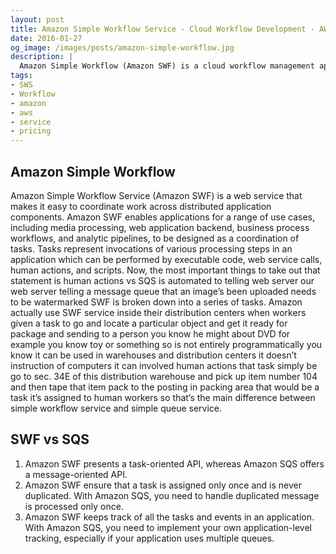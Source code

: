 ```yaml
---
layout: post
title: Amazon Simple Workflow Service - Cloud Workflow Development - AWS
date: 2016-01-27
og_image: /images/posts/amazon-simple-workflow.jpg
description: |
  Amazon Simple Workflow (Amazon SWF) is a cloud workflow management application that gives developers tools to coordinate applications across multiple
tags:
- SWS
- Workflow
- amazon
- aws
- service
- pricing
---
```


Amazon Simple Workflow
---
  Amazon Simple Workflow Service (Amazon SWF) is a web service that makes it easy to coordinate work across distributed application components. Amazon SWF enables applications for a range of use cases, including media processing, web application backend, business process workflows, and analytic pipelines, to be designed as a coordination of tasks. Tasks represent invocations of various processing steps in an application which can be performed by executable code, web service calls, human actions, and scripts. Now, the most important things to take out that statement  is human actions vs SQS is automated to telling web server our web server telling a message queue that an image’s been uploaded needs to be watermarked SWF is broken down into a series of tasks. Amazon actually use SWF service inside their distribution centers when workers given a task to go and locate a particular object and get it ready for package and sending to a person you know he might about DVD for example you know toy or something so is not entirely programmatically you know it can be used in warehouses and distribution centers it doesn’t instruction of computers it can involved human actions that task simply be go to sec. 34E of this distribution warehouse and pick up item number 104 and then tape that item pack to the posting in packing area that would be a task it’s assigned to human workers so that’s the main difference between simple workflow service and simple queue service.


SWF vs SQS
---
1. Amazon SWF presents a task-oriented API, whereas Amazon SQS offers a message-oriented API.
2. Amazon SWF ensure that a task is assigned only once and is never duplicated. With Amazon SQS, you need to handle duplicated message is processed only once.
3. Amazon SWF keeps track of all the tasks and events in an application. With Amazon SQS, you need to implement your own application-level tracking, especially if your application uses multiple queues.